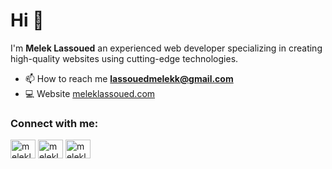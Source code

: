 <h1>Hi 👋</h1>
<p>I'm <b>Melek Lassoued</b> an experienced web developer specializing in creating high-quality websites using cutting-edge technologies.</p>

- 📫 How to reach me **lassouedmelekk@gmail.com**
- 💻 Website [meleklassoued.com](https://meleklassoued.com)

<h3 align="left">Connect with me:</h3>
<p align="left">
<a href="https://twitter.com/meleklassoued" target="blank"><img align="center" src="https://raw.githubusercontent.com/rahuldkjain/github-profile-readme-generator/master/src/images/icons/Social/twitter.svg" alt="meleklassoued" height="30" width="40" /></a>
<a href="https://linkedin.com/in/meleklassoued" target="__blank"><img align="center" src="https://raw.githubusercontent.com/rahuldkjain/github-profile-readme-generator/master/src/images/icons/Social/linked-in-alt.svg" alt="meleklassoued" height="30" width="40" /></a>
<a href="https://fb.com/meleklassoued" target="blank"><img align="center" src="https://raw.githubusercontent.com/rahuldkjain/github-profile-readme-generator/master/src/images/icons/Social/facebook.svg" alt="meleklassoued" height="30" width="40" /></a>
</p>



